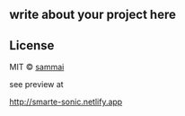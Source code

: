 ## write about your project here


## License

MIT © [sammai]()

see preview at 

http://smarte-sonic.netlify.app

